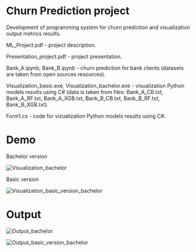 # Churn Prediction project

Development of programming system for churn prediction and visualization output metrics results.

ML_Project.pdf - project description.

Presentation_project.pdf - project presentation.

Bаnk_A.ipynb, Bаnk_B.ipynb - churn prediction for bank clients (datasets are taken from open sources resources).

Visualization_basic.exe, Visualization_bachelor.exe - visualization Python models results using C# (data is taken from files: Bаnk_A_CB.txt, Bаnk_A_RF.txt, Bаnk_A_XGB.txt, Bаnk_B_CB.txt, Bаnk_B_RF.txt, Bаnk_B_XGB.txt).

Form1.cs - code for vizualization Python models results using C#.

# Demo

Bachelor version

![Visualization_bachelor](https://user-images.githubusercontent.com/44023937/161269998-80d9d1d2-1bf4-49dc-b880-33de3dfb9ece.gif)

Basic version

![Visualization_basic_version_bachelor](https://user-images.githubusercontent.com/44023937/161270133-8e8e472f-6ceb-4287-a0b9-794177fbab31.gif)

# Output

![Output_bachelor](https://user-images.githubusercontent.com/44023937/161270621-e6aceaeb-752d-4752-9cdf-7e15e67881db.png)

![Output_basic_version_bachelor](https://user-images.githubusercontent.com/44023937/161270633-76856a3a-6736-4a25-8b28-ec495f5490c5.png)
